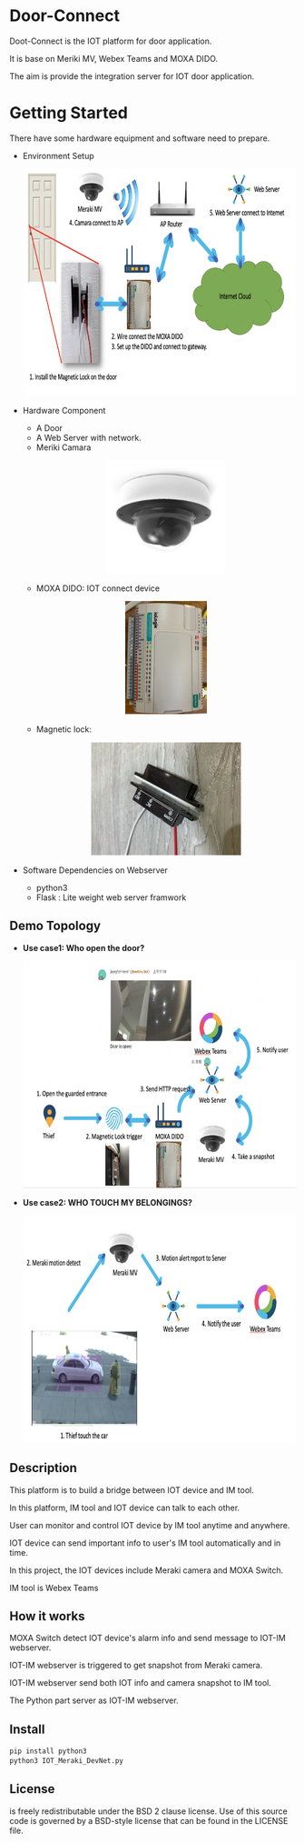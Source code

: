 Door-Connect
=====
Doot-Connect is the IOT platform for door application.

It is base on Meriki MV, Webex Teams and MOXA DIDO.

The aim is provide the integration server for IOT door application.

# Getting Started
There have some hardware equipment and software need to prepare.
* Environment Setup
    <p align=center>
    <img src="docs/environment.png" alt="env" height=400px>
    </p>
* Hardware Component
    * A Door
    * A Web Server with network.
    *  Meriki Camara
        <p align=center>
        <img src="docs/meraki_mv.png" alt="Meriki Camara" height=200px>
        </p>
    *  MOXA DIDO: IOT connect device
        <p align=center>
        <img src="docs/moxa_dido.png" alt="iot switch" height=200px>
        </p>
    *  Magnetic lock:
        <p align=center>
        <img src="docs/magnetic_lock.png" alt="Magnetic Lock" height=200px>
        </p>

* Software Dependencies on Webserver
    * python3 
    * Flask : Lite weight web server framwork

## Demo Topology
* **Use case1: Who open the door?**
    <p align=center>
    <img src="docs/usercase1.png" alt="usercase1" height=400px>
    </p>
* **Use case2: WHO TOUCH MY BELONGINGS?**
    <p align=center>
    <img src="docs/usercase2.png" alt="usercase2" height=400px>
    </p>

## Description

This platform is to build a bridge between IOT device and IM tool.

In this platform, IM tool and IOT device can talk to each other.

User can monitor and control IOT device by IM tool anytime and anywhere.

IOT device can send important info to user's IM tool automatically and in time.

In this project, the IOT devices include Meraki camera and MOXA Switch.

IM tool is Webex Teams


## How it works

MOXA Switch detect IOT device's alarm info and send message to IOT-IM webserver.

IOT-IM webserver is triggered to get snapshot from Meraki camera.

IOT-IM webserver send both IOT info and camera snapshot to IM tool.

The Python part server as IOT-IM webserver.


## Install
```bash
pip install python3
python3 IOT_Meraki_DevNet.py
```

## License

 is freely redistributable under the BSD 2 clause license. Use of
this source code is governed by a BSD-style license that can be found in the
LICENSE file.

